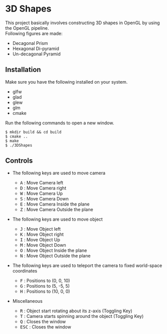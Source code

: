 # 3D Shapes
 This project basically involves constructing 3D shapes in OpenGL by using the OpenGL pipeline. \
 Following figures are made:
  * Decagonal Prism
  * Hexagonal Di-pyramid
  * Un-decagonal Pyramid
 
## Installation

Make sure you have the following installed on your system.
* glfw
* glad
* glew
* glm
* cmake

Run the following commands to open a new window.
```(shell)
$ mkdir build && cd build
$ cmake ..
$ make 
$ ./3DShapes
```

## Controls

* The following keys are used to move camera
    *  <kbd>A</kbd> : Move Camera left
    *  <kbd>D</kbd> : Move Camera right
    *  <kbd>W</kbd> : Move Camera Up
    *  <kbd>S</kbd> : Move Camera Down
    *  <kbd>E</kbd> : Move Camera Inside the plane   
    *  <kbd>Z</kbd> : Move Camera Outside the plane
    
* The following keys are used to move object
    *  <kbd>J</kbd> : Move Object left
    *  <kbd>K</kbd> : Move Object right
    *  <kbd>I</kbd> : Move Object Up
    *  <kbd>M</kbd> : Move Object Down
    *  <kbd>O</kbd> : Move Object Inside the plane   
    *  <kbd>N</kbd> : Move Object Outside the plane
    
 
* The following keys are used to teleport the camera to fixed world-space coordinates
    *  <kbd>F</kbd> : Positions to (0, 0, 10)
    *  <kbd>G</kbd> : Positions to (5, -5, 5)
    *  <kbd>H</kbd> : Positions to (10, 0, 0)
    
* Miscellaneous
    *  <kbd>R</kbd> : Object start rotating about its z-axis (Toggling Key)
    *  <kbd>T</kbd> : Camera starts spinning around the object (Toggling Key)
    *  <kbd>Q</kbd> : Closes the window 
    *  <kbd>ESC</kbd> : Closes the window
